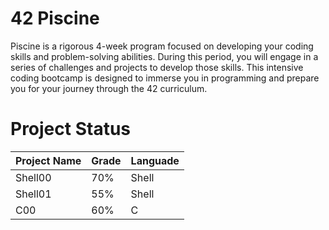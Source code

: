 # 42 Piscine
Piscine is a rigorous 4-week program focused on developing your coding skills and problem-solving abilities. During this period, you will engage in a series of challenges and projects to develop those skills.
This intensive coding bootcamp is designed to immerse you in programming and prepare you for your journey through the 42 curriculum.

# Project Status
| Project Name  | Grade | Languade |
| ------------- | ----- | -------- |
| Shell00  | 70%  | Shell 
| Shell01  | 55%  | Shell
| C00 | 60% | C
